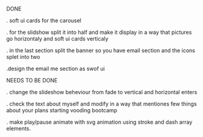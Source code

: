 DONE

. soft ui cards for the carousel 

. for the slidshow split it into half and make it display in a way that pictures go horizontaly and soft ui cards verticaly

. in the last section split the banner so you have email section and the icons splet into two

.design the email me section as swof ui



NEEDS TO BE DONE

. change the slideshow beheviour from fade to vertical and horizontal enters



. check the text about myself and modify in a way that mentiones few things about your plans starting vooding bootcamp



. make play/pause animate with svg animation using stroke and dash array elements. 
